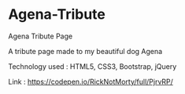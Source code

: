 # Agena-Tribute
Agena Tribute Page

A tribute page made to my beautiful dog Agena

Technology used : HTML5, CSS3, Bootstrap, jQuery

Link : https://codepen.io/RickNotMorty/full/PjrvRP/
